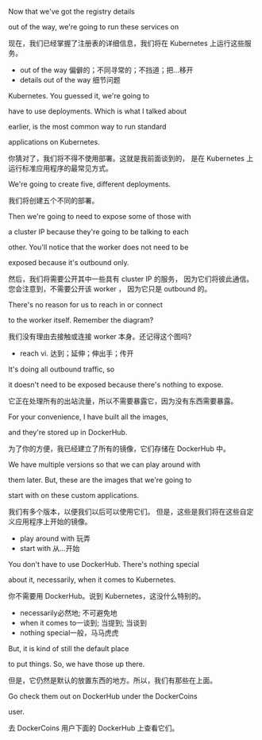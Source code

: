 Now that we've got the registry details

out of the way, we're going to run these services on

现在，我们已经掌握了注册表的详细信息，我们将在 Kubernetes 上运行这些服务。
* out of the way 偏僻的；不同寻常的；不挡道；把…移开
* details out of the way 细节问题

Kubernetes. You guessed it, we're going to

have to use deployments. Which is what I talked about

earlier, is the most common way to run standard

applications on Kubernetes.

你猜对了，我们将不得不使用部署。这就是我前面谈到的，
是在 Kubernetes 上运行标准应用程序的最常见方式。

We're going to create five, different deployments.

我们将创建五个不同的部署。

Then we're going to need to expose some of those with

a cluster IP because they're going to be talking to each

other. You'll notice that the worker does not need to be

exposed because it's outbound only.

然后，我们将需要公开其中一些具有 cluster IP 的服务，
因为它们将彼此通信。
您会注意到，不需要公开该 worker ，
因为它只是 outbound 的。

There's no reason for us to reach in or connect

to the worker itself. Remember the diagram?

我们没有理由去接触或连接 worker 本身。还记得这个图吗?
* reach vi. 达到；延伸；伸出手；传开

It's doing all outbound traffic, so

it doesn't need to be exposed because there's nothing to expose.

它正在处理所有的出站流量，所以不需要暴露它，因为没有东西需要暴露。

For your convenience, I have built all the images,

and they're stored up in DockerHub.

为了你的方便，我已经建立了所有的镜像，它们存储在 DockerHub 中。

We have multiple versions so that we can play around with

them later. But, these are the images that we're going to

start with on these custom applications.

我们有多个版本，以便我们以后可以使用它们。
但是，这些是我们将在这些自定义应用程序上开始的镜像。
* play around with 玩弄
* start with 从…开始

You don't have to use DockerHub. There's nothing special

about it, necessarily, when it comes to Kubernetes.

你不需要用 DockerHub。说到 Kubernetes，这没什么特别的。
* necessarily必然地; 不可避免地
* when it comes to一谈到; 当提到; 当谈到
* nothing special一般，马马虎虎

But, it is kind of still the default place

to put things. So, we have those up there.

但是，它仍然是默认的放置东西的地方。所以，我们有那些在上面。

Go check them out on DockerHub under the DockerCoins

user.

去 DockerCoins 用户下面的 DockerHub 上查看它们。

